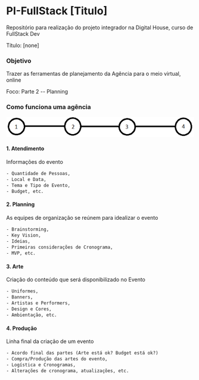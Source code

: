 # PI-FullStack [Titulo]

Repositório para realização do projeto integrador na Digital House, curso de FullStack Dev

Título: [none]

### Objetivo

Trazer as ferramentas de planejamento da Agência para o meio virtual, online

Foco: Parte 2 -- Planning

### Como funciona uma agência

![Passos da venda de um Evento](plus/passos-agencia.png)

#### 1. Atendimento
  Informações do evento
  
    - Quantidade de Pessoas,
    - Local e Data,
    - Tema e Tipo de Evento,
    - Budget, etc.

#### 2. Planning
  As equipes de organização se reúnem para idealizar o evento
  
    - Brainstorming,
    - Key Vision,
    - Ideias,
    - Primeiras considerações de Cronograma,
    - MVP, etc.
   
#### 3. Arte
  Criação do conteúdo que será disponibilizado no Evento
  
    - Uniformes,
    - Banners,
    - Artistas e Performers,
    - Design e Cores,
    - Ambientação, etc.
    
#### 4. Produção
  Linha final da criação de um evento
  
    - Acordo final das partes (Arte está ok? Budget está ok?)
    - Compra/Produção das artes do evento,
    - Logística e Cronogramas,
    - Alterações de cronograma, atualizações, etc.
